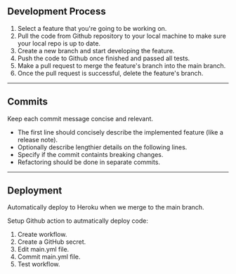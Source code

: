 ## Development Process
1. Select a feature that you're going to be working on.
2. Pull the code from Github repository to your local machine to make sure your local repo is up to date.
3. Create a new branch and start developing the feature.
4. Push the code to Github once finished and passed all tests.
5. Make a pull request to merge the feature's branch into the main branch.
6. Once the pull request is successful, delete the feature's branch.
---
## Commits
Keep each commit message concise and relevant.  

- The first line should concisely describe the implemented feature (like a release note).
- Optionally describe lengthier details on the following lines.
- Specify if the commit containts breaking changes.
- Refactoring should be done in separate commits.
---
## Deployment
Automatically deploy to Heroku when we merge to the main branch.

Setup Github action to autmatically deploy code:
1. Create workflow.
3. Create a GitHub secret.
4. Edit main.yml file.
5. Commit main.yml file.
6. Test workflow.

